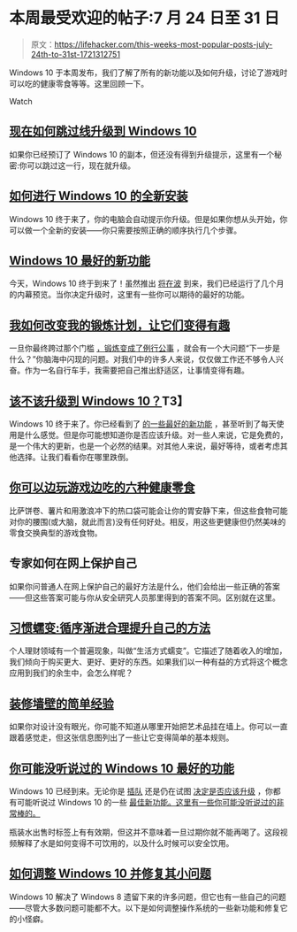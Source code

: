 # 本周最受欢迎的帖子:7 月 24 日至 31 日

> 原文：<https://lifehacker.com/this-weeks-most-popular-posts-july-24th-to-31st-1721312751>

Windows 10 于本周发布，我们了解了所有的新功能以及如何升级，讨论了游戏时可以吃的健康零食等等。这里回顾一下。

Watch

## [现在如何跳过线升级到 Windows 10](http://lifehacker.com/how-to-skip-the-line-and-upgrade-to-windows-10-now-1720854489)

如果你已经预订了 Windows 10 的副本，但还没有得到升级提示，这里有一个秘密:你可以跳过这一行，现在就升级。

## [如何进行 Windows 10 的全新安装](http://lifehacker.com/how-to-do-a-clean-install-of-windows-10-1720775893)

Windows 10 终于来了，你的电脑会自动提示你升级。但是如果你想从头开始，你可以做一个全新的安装——你只需要按照正确的顺序执行几个步骤。

## [Windows 10 最好的新功能](http://lifehacker.com/the-best-new-features-of-windows-10-1680904614)

今天，Windows 10 终于到来了！虽然推出 [将在波](http://gizmodo.com/okay-so-maybe-you-wont-get-windows-10-on-july-29th-1715532559) 到来，我们已经运行了几个月的内幕预览。当你决定升级时，这里有一些你可以期待的最好的功能。

## [我如何改变我的锻炼计划，让它们变得有趣](http://lifehacker.com/how-i-changed-up-my-workouts-to-actually-make-them-fun-1720485768http://lifehacker.com/how-i-changed-up-my-workouts-to-actually-make-them-fun-1720485768#_ga=1.148958451.410417895.1430444016)

一旦你最终跨过那个门槛 [，锻炼变成了例行公事](http://lifehacker.com/how-to-motivate-yourself-into-an-exercise-routine-youll-5950484) ，就会有一个大问题“下一步是什么？”你脑海中闪现的问题。对我们中的许多人来说，仅仅做工作还不够令人兴奋。作为一名自行车手，我需要把自己推出舒适区，让事情变得有趣。

## [该不该升级到 Windows 10？](http://lifehacker.com/should-i-upgrade-to-windows-10-1720838625)T3】

Windows 10 终于来了。你已经看到了 [的一些最好的新功能](http://lifehacker.com/the-best-new-features-of-windows-10-1680904614) ，甚至听到了每天使用是什么感觉。但是你可能想知道你是否应该升级。对一些人来说，它是免费的，是一个伟大的更新，也是一个必然的结果。对其他人来说，最好等待，或者考虑其他选择。让我们看看你在哪里跌倒。

## [你可以边玩游戏边吃的六种健康零食](http://vitals.lifehacker.com/six-healthy-snacks-you-can-eat-while-gaming-1720068978)

比萨饼卷、薯片和用激浪冲下的热口袋可能会让你的胃安静下来，但这些食物可能对你的腰围(或大脑，就此而言)没有任何好处。相反，用这些更健康但仍然美味的零食交换典型的游戏食物。

## 专家如何在网上保护自己

如果你问普通人在网上保护自己的最好方法是什么，他们会给出一些正确的答案——但这些答案可能与你从安全研究人员那里得到的答案不同。区别就在这里。

## [习惯蠕变:循序渐进合理提升自己的方法](http://lifehacker.com/habit-creep-the-gradual-and-reasonable-way-to-improve-1720039293)

个人理财领域有一个普遍现象，叫做“生活方式蠕变”。它描述了随着收入的增加，我们倾向于购买更大、更好、更好的东西。如果我们以一种有益的方式将这个概念应用到我们的余生中，会怎么样呢？

## [装修墙壁的简单经验](http://lifehacker.com/simple-rules-of-thumb-for-decorating-your-walls-1720088096#_ga=1.242724167.410417895.1430444016)

如果你对设计没有眼光，你可能不知道从哪里开始把艺术品挂在墙上。你可以一直跟着感觉走，但这张信息图列出了一些让它变得简单的基本规则。

## [你可能没听说过的 Windows 10 最好的功能](http://lifehacker.com/the-best-windows-10-features-you-probably-haven-t-heard-1721054092)

Windows 10 已经到来。无论你是 [插队](http://lifehacker.com/how-to-skip-the-line-and-upgrade-to-windows-10-now-1720854489) 还是仍在试图 [决定是否应该升级](http://lifehacker.com/should-i-upgrade-to-windows-10-1720838625) ，你都有可能听说过 Windows 10 的一些 [最佳新功能。这里有一些你可能没听说过的非常棒的。](http://lifehacker.com/the-best-new-features-of-windows-10-1680904614)

瓶装水出售时标签上有有效期，但这并不意味着一旦过期你就不能再喝了。这段视频解释了水是如何变得不可饮用的，以及什么时候可以安全饮用。

## [如何调整 Windows 10 并修复其小问题](http://lifehacker.com/how-to-tweak-windows-10-and-fix-its-minor-annoyances-1720989970)

Windows 10 解决了 Windows 8 遗留下来的许多问题，但它也有一些自己的问题——尽管大多数问题可能都不大。以下是如何调整操作系统的一些新功能和修复它的小怪癖。